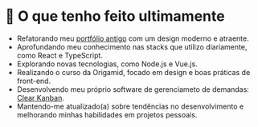 # 🎯 O que tenho feito ultimamente
- Refatorando meu [portfólio antigo](https://otaviomendessantos.github.io/Sites_Portifolio/index.html) com um design moderno e atraente.
- Aprofundando meu conhecimento nas stacks que utilizo diariamente, como React e TypeScript.
- Explorando novas tecnologias, como Node.js e Vue.js.
- Realizando o curso da Origamid, focado em design e boas práticas de front-end.
- Desenvolvendo meu próprio software de gerenciameto de demandas: [Clear Kanban](https://clearkanban.com).
- Mantendo-me atualizado(a) sobre tendências no desenvolvimento e melhorando minhas habilidades em projetos pessoais.
